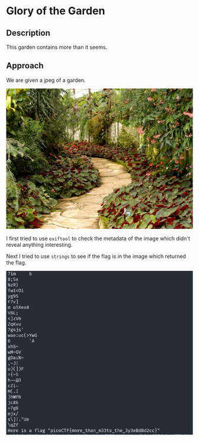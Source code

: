 # Glory of the Garden

## Description

This garden contains more than it seems.

## Approach

We are given a jpeg of a garden.

![Garden](images/garden.jpg)

I first tried to use `exiftool` to check the metadata of the image which didn't reveal anything interesting.

Next I tried to use `strings` to see if the flag is in the image which returned the flag.

![Strings](images/strings.png)
